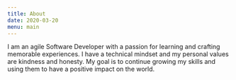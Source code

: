 ```yaml
---
title: About
date: 2020-03-20
menu: main
---
```


I am an agile Software Developer with a passion for learning and crafting memorable experiences. I have a technical mindset and my personal values are kindness and honesty. My goal is to continue growing my skills and using them to have a positive impact on the world.
